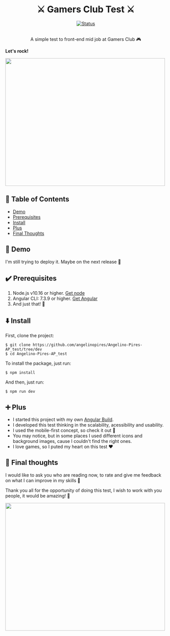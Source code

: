 <h1 align="center">⚔️ Gamers Club Test ⚔️</h1>

<div align="center">

  [![Status](https://img.shields.io/badge/status-active-success.svg)]()
  <br>
  <br>

</div>

<p align="center">
  A simple test to front-end mid job at Gamers Club 🎮
</p>

<b>Let's rock!</b>
<br>

<img src="https://media.giphy.com/media/AhJmvcdiNRP1wbThuy/giphy.gif" width="500" height="400"/>

## 📝 Table of Contents
- [Demo](#demo)
- [Prerequisites](#prerequisites)
- [Install](#install)
- [Plus](#plus)
- [Final Thoughts](#final)

## 🤯 Demo <a name ="demo"></a>

I'm still trying to deploy it. Maybe on the next release 👀

## ✔️ Prerequisites <a name ="prerequisites"></a>

1. Node.js v10.16 or higher. [Get node](https://nodejs.org/en/)
2. Angular CLI: 7.3.9 or higher. [Get Angular](https://angular.io/cli)
3. And just that! 💞


## ⬇️ Install <a name ="install"></a>
First, clone the project:
```
$ git clone https://github.com/angelinopires/Angelino-Pires-AP_test/tree/dev
$ cd Angelino-Pires-AP_test
```

To install the package, just run:

```
$ npm install
```

And then, just run:

```
$ npm run dev
```

## ➕ Plus <a name ="plus"></a>

* I started this project with my own [Angular Build](https://github.com/angelinopires/angular7-boot).
* I developed this test thinking in the scalability, acessibility and usability.
* I used the mobile-first concept, so check it out 📱
* You may notice, but in some places I used different icons and background images, cause I couldn't find the right ones.
* I love games, so I puted my heart on this test ❤️


## 🤔 Final thoughts <a name ="final"></a>

I would like to ask you who are reading now, to rate and give me feedback on what I can improve in my skills 🦸‍

Thank you all for the opportunity of doing this test, I wish to work with you people, it would be amazing! 💙

<img src="https://media.giphy.com/media/DBExmC2lW7vdm/giphy.gif" width="500" height="400"/>

